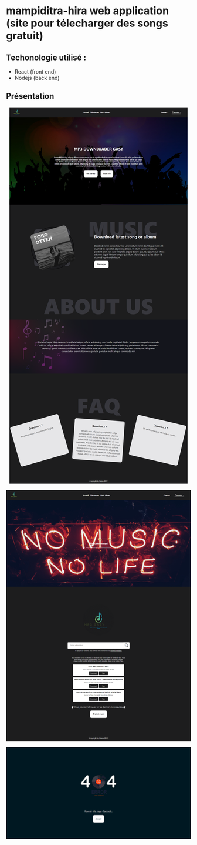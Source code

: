 # mampiditra-hira web application (site pour télecharger des songs gratuit)

## Techonologie utilisé :
* React (front end)
* Nodejs (back end)

## Présentation <br>
<p align="center">
  <img src="screenshoots/mp3gasy.png" />
</p>
<p align="center">
  <img src="screenshoots/download_page.png" />
</p>
<p align="center">
  <img src="screenshoots/error.png" />
</p>
